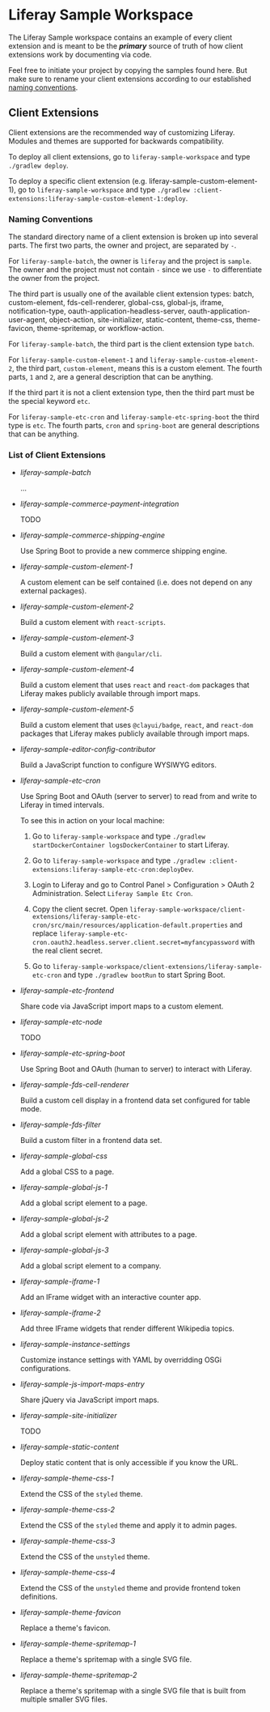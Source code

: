 # Liferay Sample Workspace

The Liferay Sample workspace contains an example of every client extension and is meant to be the ***primary*** source of truth of how client extensions work by documenting via code.

Feel free to initiate your project by copying the samples found here. But make sure to rename your client extensions according to our established [naming conventions](#naming-conventions).

## Client Extensions

Client extensions are the recommended way of customizing Liferay. Modules and themes are supported for backwards compatibility.

To deploy all client extensions, go to `liferay-sample-workspace` and type `./gradlew deploy`.

To deploy a specific client extension (e.g. liferay-sample-custom-element-1), go to `liferay-sample-workspace` and type `./gradlew :client-extensions:liferay-sample-custom-element-1:deploy`.

### Naming Conventions

The standard directory name of a client extension is broken up into several parts. The first two parts, the owner and project, are separated by `-`.

For `liferay-sample-batch`, the owner is `liferay` and the project is `sample`. The owner and the project must not contain `-` since we use `-` to differentiate the owner from the project.

The third part is usually one of the available client extension types: batch, custom-element, fds-cell-renderer, global-css, global-js, iframe, notification-type, oauth-application-headless-server, oauth-application-user-agent, object-action, site-initializer, static-content, theme-css, theme-favicon, theme-spritemap, or workflow-action.

For `liferay-sample-batch`, the third part is the client extension type `batch`.

For `liferay-sample-custom-element-1` and `liferay-sample-custom-element-2`, the third part, `custom-element`, means this is a custom element. The fourth parts, `1` and `2`, are a general description that can be anything.

If the third part it is not a client extension type, then the third part must be the special keyword `etc`.

For `liferay-sample-etc-cron` and `liferay-sample-etc-spring-boot` the third type is `etc`. The fourth parts, `cron` and `spring-boot` are general descriptions that can be anything.

### List of Client Extensions

- *liferay-sample-batch*

	...

- *liferay-sample-commerce-payment-integration*

	TODO

- *liferay-sample-commerce-shipping-engine*

	Use Spring Boot to provide a new commerce shipping engine.

- *liferay-sample-custom-element-1*

	A custom element can be self contained (i.e. does not depend on any external packages).

- *liferay-sample-custom-element-2*

	Build a custom element with `react-scripts`.

- *liferay-sample-custom-element-3*

	Build a custom element with `@angular/cli`.

- *liferay-sample-custom-element-4*

	Build a custom element that uses `react` and `react-dom` packages that Liferay makes publicly available through import maps.

- *liferay-sample-custom-element-5*

	Build a custom element that uses `@clayui/badge`, `react`, and `react-dom` packages that Liferay makes publicly available through import maps.

- *liferay-sample-editor-config-contributor*

	Build a JavaScript function to configure WYSIWYG editors.

- *liferay-sample-etc-cron*

	Use Spring Boot and OAuth (server to server) to read from and write to Liferay in timed intervals.

	To see this in action on your local machine:

	1. Go to `liferay-sample-workspace` and type `./gradlew startDockerContainer logsDockerContainer` to start Liferay.

	1. Go to `liferay-sample-workspace` and type `./gradlew :client-extensions:liferay-sample-etc-cron:deployDev`.

	1. Login to Liferay and go to Control Panel > Configuration > OAuth 2 Administration. Select `Liferay Sample Etc Cron`.

	1. Copy the client secret. Open `liferay-sample-workspace/client-extensions/liferay-sample-etc-cron/src/main/resources/application-default.properties` and replace `liferay-sample-etc-cron.oauth2.headless.server.client.secret=myfancypassword` with the real client secret.

	1. Go to `liferay-sample-workspace/client-extensions/liferay-sample-etc-cron` and type `./gradlew bootRun` to start Spring Boot.

- *liferay-sample-etc-frontend*

	Share code via JavaScript import maps to a custom element.

- *liferay-sample-etc-node*

	TODO

- *liferay-sample-etc-spring-boot*

	Use Spring Boot and OAuth (human to server) to interact with Liferay.

- *liferay-sample-fds-cell-renderer*

	Build a custom cell display in a frontend data set configured for table mode.

- *liferay-sample-fds-filter*

	Build a custom filter in a frontend data set.

- *liferay-sample-global-css*

	Add a global CSS to a page.

- *liferay-sample-global-js-1*

	Add a global script element to a page.

- *liferay-sample-global-js-2*

	Add a global script element with attributes to a page.

- *liferay-sample-global-js-3*

	Add a global script element to a company.

- *liferay-sample-iframe-1*

	Add an IFrame widget with an interactive counter app.

- *liferay-sample-iframe-2*

	Add three IFrame widgets that render different Wikipedia topics.

- *liferay-sample-instance-settings*

	Customize instance settings with YAML by overridding OSGi configurations.

- *liferay-sample-js-import-maps-entry*

	Share jQuery via JavaScript import maps.

- *liferay-sample-site-initializer*

	TODO

- *liferay-sample-static-content*

	Deploy static content that is only accessible if you know the URL.

- *liferay-sample-theme-css-1*

	Extend the CSS of the `styled` theme.

- *liferay-sample-theme-css-2*

	Extend the CSS of the `styled` theme and apply it to admin pages.

- *liferay-sample-theme-css-3*

	Extend the CSS of the `unstyled` theme.

- *liferay-sample-theme-css-4*

	Extend the CSS of the `unstyled` theme and provide frontend token definitions.

- *liferay-sample-theme-favicon*

	Replace a theme's favicon.

- *liferay-sample-theme-spritemap-1*

	Replace a theme's spritemap with a single SVG file.

- *liferay-sample-theme-spritemap-2*

	Replace a theme's spritemap with a single SVG file that is built from multiple smaller SVG files.